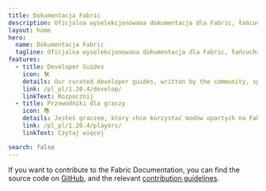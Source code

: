 ```yaml
---
title: Dokumentacja Fabric
description: Oficjalna wyselekcjonowana dokumentacja dla Fabric, łańcucha narzędzi do modowania dla Minecraft.
layout: home
hero:
  name: Dokumentacja Fabric
  tagline: Oficjalna wyselekcjonowana dokumentacja dla Fabric, łańcucha narzędzi do modowania dla Minecraft.
features:
  - title: Developer Guides
    icon: 🛠️
    details: Our curated developer guides, written by the community, span a wide range of topics from setting up a development environment to more advanced topics, such as rendering and networking.
    link: /pl_pl/1.20.4/develop/
    linkText: Rozpocznij
  - title: Przewodniki dla graczy
    icon: 📚
    details: Jesteś graczem, który chce korzystać modów opartych na Fabric? Nasze przewodniki dla graczy mają wszystko, czego potrzebujesz. Te przewodniki pomogą ci w pobieraniu, instalowaniu i rozwiązywaniu problemów z modami Fabric.
    link: /pl_pl/1.20.4/players/
    linkText: Czytaj więcej

search: false
---
```


If you want to contribute to the Fabric Documentation, you can find the source code on [GitHub](https://github.com/FabricMC/fabric-docs), and the relevant [contribution guidelines](./contributing).
